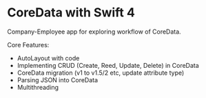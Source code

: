 # CoreData with Swift 4

Company-Employee app for exploring workflow of CoreData.

Core Features:
- AutoLayout with code
- Implementing CRUD (Create, Reed, Update, Delete) in CoreData
- CoreData migration (v1 to v1.5/2 etc, update attribute type)
- Parsing JSON into CoreData
- Multithreading




